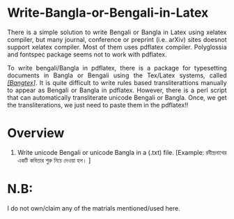 # Write-Bangla-or-Bengali-in-Latex
<p align="justify">There is a simple solution to write Bengali or Bangla in Latex using xelatex compiler, 
but many journal, conference or preprint (i.e. arXiv) sites doesnot support xelatex compiler. 
Most of them uses pdflatex compiler. Polyglossia and fontspec package seems not to work with pdflatex.</p>

<p align="justify"> To write bengali/Bangla in pdflatex, there is a package for typesetting documents in Bangla or Bengali using the Tex/Latex systems,
called <em><a href="https://www.saha.ac.in/theory/palashbaran.pal/bangtex/bangtex.html">[Bangtex]</a></em>. It is quite difficult 
to write rules based transliterattions manually to appear as Bengali or Bangla in pdflatex. However, there is a perl script that can
automatically transliterate unicode Bengali or Bangla. Once, we get the transliterations, we just need to paste them in the pdflatex!!</p> 

# Overview
1. Write unicode Bengali or unicode Bangla in a (.txt) file. [Example: রবীন্দ্রনাথের একটি কবিতার শুরু নিচে দেওয়া হল। ]



# N.B:
I do not own/claim any of the matrials mentioned/used here.

 
